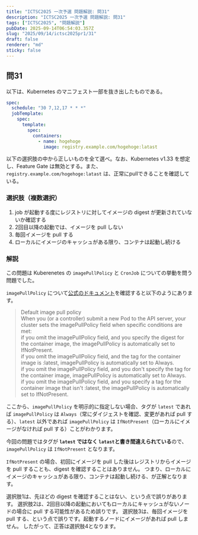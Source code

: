 ```yaml
---
title: "ICTSC2025 一次予選 問題解説: 問31"
description: "ICTSC2025 一次予選 問題解説: 問31"
tags: ["ICTSC2025", "問題解説"]
pubDate: 2025-09-14T06:54:03.357Z
slug: "2025/09/14/ictsc2025pr1/31"
draft: false
renderer: "md"
sticky: false
---
```


## 問31

以下は、Kubernetes のマニフェスト一部を抜き出したものである。

```yaml
spec:
  schedule: "30 7,12,17 * * *"
  jobTemplate:
    spec:
      template:
        spec:
          containers:
            - name: hogehoge
              image: registry.example.com/hogehoge:latast
```

以下の選択肢の中から正しいものを全て選べ。なお、Kubernetes v1.33 を想定し、Feature Gate は無効とする。また、`registry.example.com/hogehoge:latast` は、正常にpullできることを確認している。

### 選択肢（複数選択）

1. job が起動する度にレジストリに対してイメージの digest が更新されていないか確認する
2. 2回目以降の起動では、イメージを pull しない
3. 毎回イメージを pull する
4. ローカルにイメージのキャッシュがある限り、コンテナは起動し続ける

### 解説

この問題は Kuberenetes の `imagePullPolicy` と `CronJob` についての挙動を問う問題でした。

`imagePullPolicy` について[公式のドキュメント](https://kubernetes.io/docs/concepts/containers/images/#image-pull-policy)を確認すると以下のようにあります。

>Default image pull policy  
When you (or a controller) submit a new Pod to the API server, your cluster sets the imagePullPolicy field when specific conditions are met:  
if you omit the imagePullPolicy field, and you specify the digest for the container image, the imagePullPolicy is automatically set to IfNotPresent.  
>if you omit the imagePullPolicy field, and the tag for the container image is :latest, imagePullPolicy is automatically set to Always.  
if you omit the imagePullPolicy field, and you don't specify the tag for the container image, imagePullPolicy is automatically set to Always.  
if you omit the imagePullPolicy field, and you specify a tag for the container image that isn't :latest, the imagePullPolicy is automatically set to IfNotPresent.  

ここから、`imagePullPolicy` を明示的に指定しない場合、タグが `latest` であれば `imagePullPolicy` は `Always`（常にダイジェストを確認、変更があれば pull する）、`latest` 以外であれば `imagePullPolicy` は `IfNotPresent`（ローカルにイメージがなければ pull する）ことがわかります。

今回の問題ではタグが **`latest` ではなく `latast`と書き間違えられている**ので、`imagePullPolicy` は `IfNotPresent` となります。

`IfNotPresent` の場合、初回にイメージを pull した後はレジストリからイメージを pull することも、digest を確認することはありません。
つまり、ローカルにイメージのキャッシュがある限り、コンテナは起動し続ける、が正解となります。

選択肢1は、先ほどの digest を確認することはない、という点で誤りがあります。
選択肢2は、2回目以降の起動においてもローカルにキャッシュがないノードの場合に pull する可能性があるため誤りです。
選択肢3は、毎回イメージを pull する、という点で誤りです。起動するノードにイメージがあれば pull しません。
したがって、正答は選択肢4となります。
